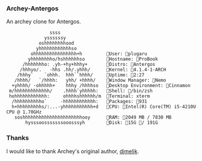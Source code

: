 ### Archey-Antergos
An archey clone for Antergos.


```
                ssss
              yssssssy
            oshhhhhhhhood
           yhhhhhhhhhhhhso
         ohhhhhhhhhhhhhhhh+h         User: plugaru
        yhhhhhhhho/hshhhhhhso        Hostname: ProBook
      /hhhhhhho: .yh-+hy+hhhy+       Distro: Antergos
     /hhhyo/.   -hhs .hh/.yhhh/      Kernel: 4.1.4-1-ARCH
    /hhhy`    `ohhh.  hhh``hhhh/     Uptime: 2:27
   /hhhh/   `/hhhh:   yhh/ +hhhh/    Window Manager: Nemo
  +yhhhh/ -ohhhhh+    hhhy /hhhhso   Desktop Environment: Cinnamon
 m/hhhhhhhhhhhhh/    .hhhh`yhhhhh:   Shell: /bin/zsh
 hohhhhhhhhhhhh:     ohhhhshhhhhh/m  Terminal: xterm
  /hhhhhhhhhho`     -hhhhhhhhhhhh:   Packages: 931
  h+hhhhhhhhhs/:...-yhhhhhhhhhhh+d   CPU: Intel(R) Core(TM) i5-4210U CPU @ 1.70GHz
   soshhhhhhhhhhhhhhhhhhhhhhooy      RAM: 2049 MB / 7830 MB
       hysssoosssssssooosssyh        Disk: 15G / 191G
```
### Thanks
I would like to thank Archey's original author, [djmelik](https://github.com/djmelik/archey).
